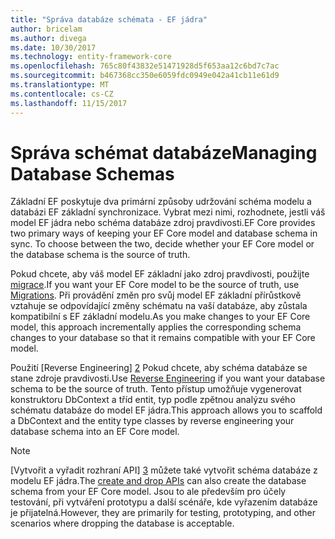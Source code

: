 ```yaml
---
title: "Správa databáze schémata - EF jádra"
author: bricelam
ms.author: divega
ms.date: 10/30/2017
ms.technology: entity-framework-core
ms.openlocfilehash: 765c80f43832e51471928d5f653aa12c6bd7c7ac
ms.sourcegitcommit: b467368cc350e6059fdc0949e042a41cb11e61d9
ms.translationtype: MT
ms.contentlocale: cs-CZ
ms.lasthandoff: 11/15/2017
---
```

# <a name="managing-database-schemas"></a><span data-ttu-id="6d809-102">Správa schémat databáze</span><span class="sxs-lookup"><span data-stu-id="6d809-102">Managing Database Schemas</span></span>
<span data-ttu-id="6d809-103">Základní EF poskytuje dva primární způsoby udržování schéma modelu a databázi EF základní synchronizace. Vybrat mezi nimi, rozhodnete, jestli váš model EF jádra nebo schéma databáze zdroj pravdivosti.</span><span class="sxs-lookup"><span data-stu-id="6d809-103">EF Core provides two primary ways of keeping your EF Core model and database schema in sync. To choose between the two, decide whether your EF Core model or the database schema is the source of truth.</span></span>

<span data-ttu-id="6d809-104">Pokud chcete, aby váš model EF základní jako zdroj pravdivosti, použijte [migrace][1].</span><span class="sxs-lookup"><span data-stu-id="6d809-104">If you want your EF Core model to be the source of truth, use [Migrations][1].</span></span> <span data-ttu-id="6d809-105">Při provádění změn pro svůj model EF základní přírůstkově vztahuje se odpovídající změny schématu na vaší databáze, aby zůstala kompatibilní s EF základní modelu.</span><span class="sxs-lookup"><span data-stu-id="6d809-105">As you make changes to your EF Core model, this approach incrementally applies the corresponding schema changes to your database so that it remains compatible with your EF Core model.</span></span>

<span data-ttu-id="6d809-106">Použití [Reverse Engineering] [ 2] Pokud chcete, aby schéma databáze se stane zdroje pravdivosti.</span><span class="sxs-lookup"><span data-stu-id="6d809-106">Use [Reverse Engineering][2] if you want your database schema to be the source of truth.</span></span> <span data-ttu-id="6d809-107">Tento přístup umožňuje vygenerovat konstruktoru DbContext a tříd entit, typ podle zpětnou analýzu svého schématu databáze do model EF jádra.</span><span class="sxs-lookup"><span data-stu-id="6d809-107">This approach allows you to scaffold a DbContext and the entity type classes by reverse engineering your database schema into an EF Core model.</span></span>

> [!NOTE]
> <span data-ttu-id="6d809-108">[Vytvořit a vyřadit rozhraní API] [ 3] můžete také vytvořit schéma databáze z modelu EF jádra.</span><span class="sxs-lookup"><span data-stu-id="6d809-108">The [create and drop APIs][3] can also create the database schema from your EF Core model.</span></span> <span data-ttu-id="6d809-109">Jsou to ale především pro účely testování, při vytváření prototypu a další scénáře, kde vyřazením databáze je přijatelná.</span><span class="sxs-lookup"><span data-stu-id="6d809-109">However, they are primarily for testing, prototyping, and other scenarios where dropping the database is acceptable.</span></span>


  [1]: migrations/index.md
  [2]: scaffolding.md
  [3]: ensure-created.md
